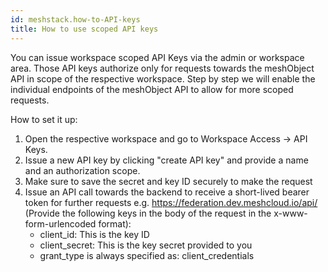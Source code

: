 ```yaml
---
id: meshstack.how-to-API-keys
title: How to use scoped API keys
---
```

You can issue workspace scoped API Keys via the admin or workspace area. Those API keys authorize only for requests towards the meshObject API in scope of the respective workspace. Step by step we will enable the individual endpoints of the meshObject API to allow for more scoped requests.

How to set it up:
1. Open the respective workspace and go to Workspace Access → API Keys. 
2. Issue a new API key by clicking "create API key" and provide a name and an authorization scope.
3. Make sure to save the secret and key ID securely to make the request
4. Issue an API call towards the backend to receive a short-lived bearer token for further requests e.g. https://federation.dev.meshcloud.io/api/ (Provide the following keys in the body of the request in the x-www-form-urlencoded format):
    - client_id: This is the key ID
    - client_secret: This is the key secret provided to you
    - grant_type is always specified as: client_credentials